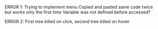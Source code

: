 ERROR 1: Trying to implement menu
Copied and pasted same code twice but works only the first time
Variable was not defined before accessed?

ERROR 2: First tree killed on click, second tree killed on hover
